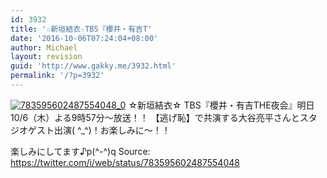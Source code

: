 ```yaml
---
id: 3932
title: '☆新垣結衣☆TBS『櫻井・有吉T'
date: '2016-10-06T07:24:04+08:00'
author: Michael
layout: revision
guid: 'http://www.gakky.me/3932.html'
permalink: '/?p=3932'
---
```


[![783595602487554048_0](http://www.yui-aragaki.org/wp-content/uploads/2016/10/783595602487554048_0.jpg)](http://www.yui-aragaki.org/wp-content/uploads/2016/10/783595602487554048_0.jpg)
☆新垣結衣☆
TBS『櫻井・有吉THE夜会』明日10/6（木）よる9時57分〜放送！！
【逃げ恥】で共演する大谷亮平さんとスタジオゲスト出演( ^\_^)！お楽しみに〜！！

楽しみにしてます♪p(^-^)q
Source: <https://twitter.com/i/web/status/783595602487554048>

